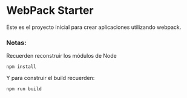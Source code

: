 # WebPack Starter

Este es el proyecto inicial para crear aplicaciones utilizando webpack.

### Notas:

Recuerden reconstruir los módulos de Node

```
npm install
```

Y para construir el build recuerden:
```
npm run build
```